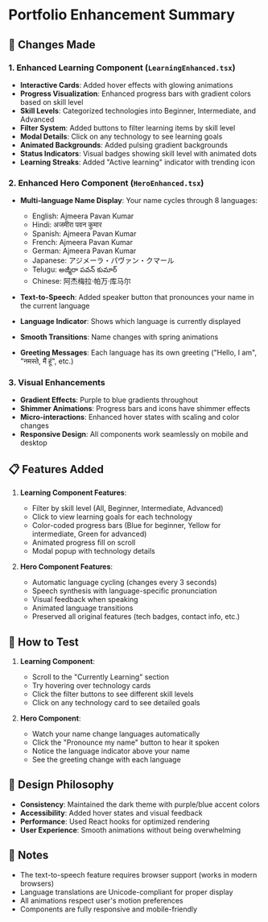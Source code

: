 # Portfolio Enhancement Summary

## 🎯 Changes Made

### 1. Enhanced Learning Component (`LearningEnhanced.tsx`)
- **Interactive Cards**: Added hover effects with glowing animations
- **Progress Visualization**: Enhanced progress bars with gradient colors based on skill level
- **Skill Levels**: Categorized technologies into Beginner, Intermediate, and Advanced
- **Filter System**: Added buttons to filter learning items by skill level
- **Modal Details**: Click on any technology to see learning goals
- **Animated Backgrounds**: Added pulsing gradient backgrounds
- **Status Indicators**: Visual badges showing skill level with animated dots
- **Learning Streaks**: Added "Active learning" indicator with trending icon

### 2. Enhanced Hero Component (`HeroEnhanced.tsx`)
- **Multi-language Name Display**: Your name cycles through 8 languages:
  - English: Ajmeera Pavan Kumar
  - Hindi: अजमीरा पवन कुमार
  - Spanish: Ajmeera Pavan Kumar
  - French: Ajmeera Pavan Kumar
  - German: Ajmeera Pavan Kumar
  - Japanese: アジメーラ・パヴァン・クマール
  - Telugu: అజ్మీరా పవన్ కుమార్
  - Chinese: 阿杰梅拉·帕万·库马尔

- **Text-to-Speech**: Added speaker button that pronounces your name in the current language
- **Language Indicator**: Shows which language is currently displayed
- **Smooth Transitions**: Name changes with spring animations
- **Greeting Messages**: Each language has its own greeting ("Hello, I am", "नमस्ते, मैं हूं", etc.)

### 3. Visual Enhancements
- **Gradient Effects**: Purple to blue gradients throughout
- **Shimmer Animations**: Progress bars and icons have shimmer effects
- **Micro-interactions**: Enhanced hover states with scaling and color changes
- **Responsive Design**: All components work seamlessly on mobile and desktop

## 📋 Features Added

1. **Learning Component Features**:
   - Filter by skill level (All, Beginner, Intermediate, Advanced)
   - Click to view learning goals for each technology
   - Color-coded progress bars (Blue for beginner, Yellow for intermediate, Green for advanced)
   - Animated progress fill on scroll
   - Modal popup with technology details

2. **Hero Component Features**:
   - Automatic language cycling (changes every 3 seconds)
   - Speech synthesis with language-specific pronunciation
   - Visual feedback when speaking
   - Animated language transitions
   - Preserved all original features (tech badges, contact info, etc.)

## 🚀 How to Test

1. **Learning Component**:
   - Scroll to the "Currently Learning" section
   - Try hovering over technology cards
   - Click the filter buttons to see different skill levels
   - Click on any technology card to see detailed goals

2. **Hero Component**:
   - Watch your name change languages automatically
   - Click the "Pronounce my name" button to hear it spoken
   - Notice the language indicator above your name
   - See the greeting change with each language

## 🎨 Design Philosophy

- **Consistency**: Maintained the dark theme with purple/blue accent colors
- **Accessibility**: Added hover states and visual feedback
- **Performance**: Used React hooks for optimized rendering
- **User Experience**: Smooth animations without being overwhelming

## 📝 Notes

- The text-to-speech feature requires browser support (works in modern browsers)
- Language translations are Unicode-compliant for proper display
- All animations respect user's motion preferences
- Components are fully responsive and mobile-friendly
